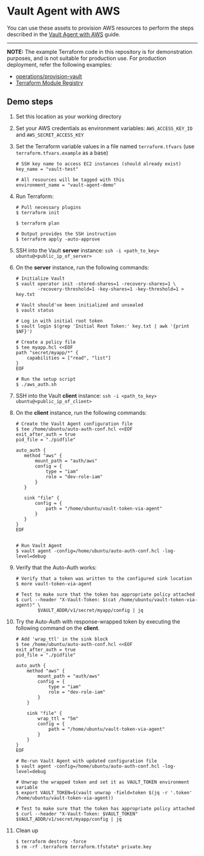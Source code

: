 # Vault Agent with AWS

You can use these assets to provision AWS resources to perform the steps described in the [Vault Agent with AWS](https://learn.hashicorp.com/vault/identity-access-management/vault-agent-aws) guide.

---

**NOTE:** The example Terraform code in this repository is for demonstration purposes, and is not suitable for production use. For production deployment, refer the following examples:

- [operations/provision-vault](https://github.com/hashicorp/vault-guides/tree/master/operations/provision-vault)
- [Terraform Module Registry](https://registry.terraform.io/modules/hashicorp/vault/aws/0.10.3)


## Demo steps

1. Set this location as your working directory

1. Set your AWS credentials as environment variables: `AWS_ACCESS_KEY_ID` and `AWS_SECRET_ACCESS_KEY`

1. Set the Terraform variable values in a file named `terraform.tfvars` (use `terraform.tfvars.example` as a base)

    ```shell
    # SSH key name to access EC2 instances (should already exist)
    key_name = "vault-test"

    # All resources will be tagged with this
    environment_name = "vault-agent-demo"
    ```

1. Run Terraform:

    ```shell
    # Pull necessary plugins
    $ terraform init

    $ terraform plan

    # Output provides the SSH instruction
    $ terraform apply -auto-approve
    ```

1. SSH into the Vault **server** instance: `ssh -i <path_to_key> ubuntu@<public_ip_of_server>`

1. On the **server** instance, run the following commands:

    ```shell
    # Initialize Vault
    $ vault operator init -stored-shares=1 -recovery-shares=1 \
            -recovery-threshold=1 -key-shares=1 -key-threshold=1 > key.txt

    # Vault should've been initialized and unsealed
    $ vault status

    # Log in with initial root token
    $ vault login $(grep 'Initial Root Token:' key.txt | awk '{print $NF}')

    # Create a policy file
    $ tee myapp.hcl <<EOF
    path "secret/myapp/*" {
        capabilities = ["read", "list"]
    }
    EOF

    # Run the setup script
    $ ./aws_auth.sh
    ```

1. SSH into the Vault **client** instance: `ssh -i <path_to_key> ubuntu@<public_ip_of_client>`

1. On the **client** instance, run the following commands:

    ```shell
    # Create the Vault Agent configuration file
    $ tee /home/ubuntu/auto-auth-conf.hcl <<EOF
    exit_after_auth = true
    pid_file = "./pidfile"

    auto_auth {
       method "aws" {
           mount_path = "auth/aws"
           config = {
               type = "iam"
               role = "dev-role-iam"
           }
       }

       sink "file" {
           config = {
               path = "/home/ubuntu/vault-token-via-agent"
           }
       }
    }
    EOF


    # Run Vault Agent
    $ vault agent -config=/home/ubuntu/auto-auth-conf.hcl -log-level=debug
    ```

1. Verify that the Auto-Auth works:

    ```shell
    # Verify that a token was written to the configured sink location
    $ more vault-token-via-agent

    # Test to make sure that the token has appropriate policy attached
    $ curl --header "X-Vault-Token: $(cat /home/ubuntu/vault-token-via-agent)" \
            $VAULT_ADDR/v1/secret/myapp/config | jq
    ```

1. Try the Auto-Auth with response-wrapped token by executing the following command on the **client**.

    ```shell
    # Add 'wrap_ttl' in the sink block
    $ tee /home/ubuntu/auto-auth-conf.hcl <<EOF
    exit_after_auth = true
    pid_file = "./pidfile"

    auto_auth {
        method "aws" {
            mount_path = "auth/aws"
            config = {
                type = "iam"
                role = "dev-role-iam"
            }
        }

        sink "file" {
            wrap_ttl = "5m"
            config = {
                path = "/home/ubuntu/vault-token-via-agent"
            }
        }
    }
    EOF

    # Re-run Vault Agent with updated configuration file
    $ vault agent -config=/home/ubuntu/auto-auth-conf.hcl -log-level=debug

    # Unwrap the wrapped token and set it as VAULT_TOKEN environment variable
    $ export VAULT_TOKEN=$(vault unwrap -field=token $(jq -r '.token' /home/ubuntu/vault-token-via-agent))

    # Test to make sure that the token has appropriate policy attached
    $ curl --header "X-Vault-Token: $VAULT_TOKEN" $VAULT_ADDR/v1/secret/myapp/config | jq
    ```

1. Clean up

    ```plaintext
    $ terraform destroy -force
    $ rm -rf .terraform terraform.tfstate* private.key
    ```
